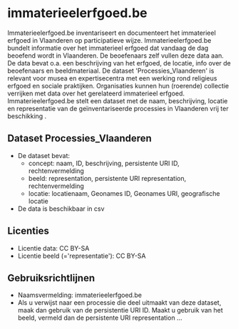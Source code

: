 # immaterieelerfgoed.be
Immaterieelerfgoed.be inventariseert en documenteert het immaterieel erfgoed in Vlaanderen op participatieve wijze. Immaterieelerfgoed.be bundelt informatie over het immaterieel erfgoed dat vandaag de dag beoefend wordt in Vlaanderen. De beoefenaars zelf vullen deze data aan. De data bevat o.a. een beschrijving van het erfgoed, de locatie, info over de beoefenaars en beeldmateriaal.
De dataset 'Processies_Vlaanderen' is relevant voor musea en expertisecentra met een werking rond religieus erfgoed en sociale praktijken. Organisaties kunnen hun (roerende) collectie verrijken met data over het gerelateerd immaterieel erfgoed. Immaterieelerfgoed.be stelt een dataset met de naam, beschrijving, locatie en representatie van de geïnventariseerde processies in Vlaanderen vrij ter beschikking .

## Dataset Processies_Vlaanderen
* De dataset bevat:
  * concept: naam, ID, beschrijving, persistente URI ID, rechtenvermelding
  * beeld: representation, persistente URI representation, rechtenvermelding
  * locatie: locatienaam, Geonames ID, Geonames URI, geografische locatie
* De data is beschikbaar in csv

## Licenties
* Licentie data: CC BY-SA
* Licentie beeld (='representatie'): CC BY-SA

## Gebruiksrichtlijnen
* Naamsvermelding: immaterieelerfgoed.be
* Als u verwijst naar een processie die deel uitmaakt van deze dataset, maak dan gebruik van de persistentie URI ID.
Maakt u gebruik van het beeld, vermeld dan de persistente URI representation ...
